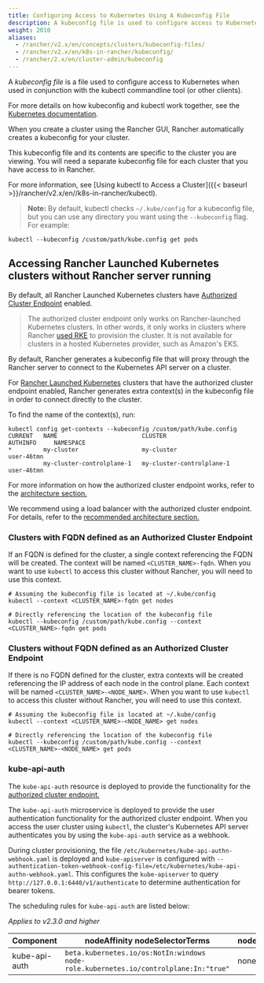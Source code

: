 ```yaml
---
title: Configuring Access to Kubernetes Using A Kubeconfig File
description: A kubeconfig file is used to configure access to Kubernetes. When you create a cluster with Rancher, it automatically creates a kubeconfig for your cluster
weight: 2010
aliases:
  - /rancher/v2.x/en/concepts/clusters/kubeconfig-files/
  - /rancher/v2.x/en/k8s-in-rancher/kubeconfig/
  - /rancher/2.x/en/cluster-admin/kubeconfig
---
```


A _kubeconfig file_ is a file used to configure access to Kubernetes when used in conjunction with the kubectl commandline tool (or other clients).

For more details on how kubeconfig and kubectl work together, see the [Kubernetes documentation](https://kubernetes.io/docs/tasks/access-application-cluster/configure-access-multiple-clusters/).

When you create a cluster using the Rancher GUI, Rancher automatically creates a kubeconfig for your cluster.

This kubeconfig file and its contents are specific to the cluster you are viewing. You will need a separate kubeconfig file for each cluster that you have access to in Rancher.

For more information, see [Using kubectl to Access a Cluster]({{< baseurl >}}/rancher/v2.x/en//k8s-in-rancher/kubectl).

>**Note:** By default, kubectl checks `~/.kube/config` for a kubeconfig file, but you can use any directory you want using the `--kubeconfig` flag. For example:

```
kubectl --kubeconfig /custom/path/kube.config get pods
```

## Accessing Rancher Launched Kubernetes clusters without Rancher server running

By default, all Rancher Launched Kubernetes clusters have [Authorized Cluster Endpoint]({{<baseurl>}}/rancher/v2.x/en/cluster-provisioning/rke-clusters/options/#authorized-cluster-endpoint) enabled.

> The authorized cluster endpoint only works on Rancher-launched Kubernetes clusters. In other words, it only works in clusters where Rancher [used RKE]({{<baseurl>}}/rancher/v2.x/en/overview/architecture/#tools-for-provisioning-kubernetes-clusters)  to provision the cluster. It is not available for clusters in a hosted Kubernetes provider, such as Amazon's EKS.

By default, Rancher generates a kubeconfig file that will proxy through the Rancher server to connect to the Kubernetes API server on a cluster.

For [Rancher Launched Kubernetes]({{<baseurl>}}/rancher/v2.x/en/cluster-provisioning/rke-clusters) clusters that have the authorized cluster endpoint enabled, Rancher generates extra context(s) in the kubeconfig file in order to connect directly to the cluster.

To find the name of the context(s), run:

```
kubectl config get-contexts --kubeconfig /custom/path/kube.config
CURRENT   NAME                        CLUSTER                     AUTHINFO     NAMESPACE
*         my-cluster                  my-cluster                  user-46tmn
          my-cluster-controlplane-1   my-cluster-controlplane-1   user-46tmn
```
For more information on how the authorized cluster endpoint works, refer to the [architecture section.]({{<baseurl>}}/rancher/v2.x/en/overview/architecture/#4-authorized-cluster-endpoint)

We recommend using a load balancer with the authorized cluster endpoint. For details, refer to the [recommended architecture section.]({{<baseurl>}}/rancher/v2.x/en/overview/architecture-recommendations/#architecture-for-an-authorized-cluster-endpoint)

### Clusters with FQDN defined as an Authorized Cluster Endpoint

If an FQDN is defined for the cluster, a single context referencing the FQDN will be created. The context will be named `<CLUSTER_NAME>-fqdn`. When you want to use `kubectl` to access this cluster without Rancher, you will need to use this context.

```
# Assuming the kubeconfig file is located at ~/.kube/config
kubectl --context <CLUSTER_NAME>-fqdn get nodes

# Directly referencing the location of the kubeconfig file
kubectl --kubeconfig /custom/path/kube.config --context <CLUSTER_NAME>-fqdn get pods
```

### Clusters without FQDN defined as an Authorized Cluster Endpoint

If there is no FQDN defined for the cluster, extra contexts will be created referencing the IP address of each node in the control plane. Each context will be named `<CLUSTER_NAME>-<NODE_NAME>`. When you want to use `kubectl` to access this cluster without Rancher, you will need to use this context.

```
# Assuming the kubeconfig file is located at ~/.kube/config
kubectl --context <CLUSTER_NAME>-<NODE_NAME> get nodes

# Directly referencing the location of the kubeconfig file
kubectl --kubeconfig /custom/path/kube.config --context <CLUSTER_NAME>-<NODE_NAME> get pods
```

### kube-api-auth

The `kube-api-auth` resource is deployed to provide the functionality for the [authorized cluster endpoint.]({{<baseurl>}}/rancher/v2.x/en/overview/architecture/#4-authorized-cluster-endpoint)

The `kube-api-auth` microservice is deployed to provide the user authentication functionality for the authorized cluster endpoint. When you access the user cluster using `kubectl`, the cluster's Kubernetes API server authenticates you by using the `kube-api-auth` service as a webhook.

During cluster provisioning, the file `/etc/kubernetes/kube-api-authn-webhook.yaml` is deployed and `kube-apiserver` is configured with `--authentication-token-webhook-config-file=/etc/kubernetes/kube-api-authn-webhook.yaml`. This configures the `kube-apiserver` to query `http://127.0.0.1:6440/v1/authenticate` to determine authentication for bearer tokens.

The scheduling rules for `kube-api-auth` are listed below:

_Applies to v2.3.0 and higher_

| Component            | nodeAffinity nodeSelectorTerms             | nodeSelector | Tolerations                                                                    |
| -------------------- | ------------------------------------------ | ------------ | ------------------------------------------------------------------------------ |
| kube-api-auth        | `beta.kubernetes.io/os:NotIn:windows`<br/>`node-role.kubernetes.io/controlplane:In:"true"` | none         | `operator:Exists`              |

